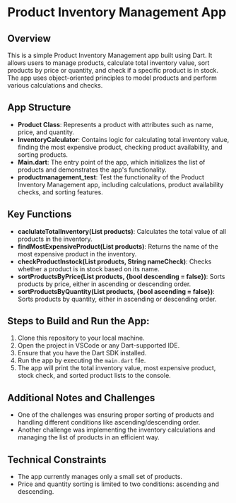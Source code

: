 # Product Inventory Management App

## Overview
This is a simple Product Inventory Management app built using Dart. It allows users to manage products, calculate total inventory value, sort products by price or quantity, and check if a specific product is in stock. The app uses object-oriented principles to model products and perform various calculations and checks.

## App Structure
- **Product Class**: Represents a product with attributes such as name, price, and quantity.
- **InventoryCalculator**: Contains logic for calculating total inventory value, finding the most expensive product, checking product availability, and sorting products.
- **Main.dart**: The entry point of the app, which initializes the list of products and demonstrates the app's functionality.
- **productmanagement_test**: Test the functionality of the Product Inventory Management app, including calculations, product availability checks, and sorting features.

## Key Functions
- **caclulateTotalInventory(List<Product> products)**: Calculates the total value of all products in the inventory.
- **findMostExpensiveProduct(List<Product> products)**: Returns the name of the most expensive product in the inventory.
- **checkProductInstock(List<Product> products, String nameCheck)**: Checks whether a product is in stock based on its name.
- **sortProductsByPrice(List<Product> products, {bool descending = false})**: Sorts products by price, either in ascending or descending order.
- **sortProductsByQuantity(List<Product> products, {bool ascending = false})**: Sorts products by quantity, either in ascending or descending order.

## Steps to Build and Run the App:
 1. Clone this repository to your local machine.
 2. Open the project in VSCode or any Dart-supported IDE.
 3. Ensure that you have the Dart SDK installed.
 4. Run the app by executing the `main.dart` file.
 5. The app will print the total inventory value, most expensive product, stock check, and sorted product lists to the console.

## Additional Notes and Challenges
- One of the challenges was ensuring proper sorting of products and handling different conditions like ascending/descending order.
- Another challenge was implementing the inventory calculations and managing the list of products in an efficient way.

## Technical Constraints
- The app currently manages only a small set of products.
- Price and quantity sorting is limited to two conditions: ascending and descending.

